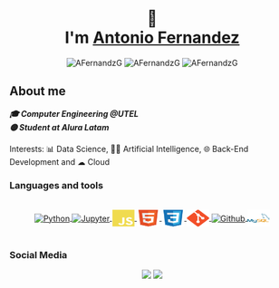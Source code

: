 <!--
 ## Hi there 👋 
-->

<!--
**AFernandzG/AFernandzG** is a ✨ _special_ ✨ repository because its `README.md` (this file) appears on your GitHub profile.

Here are some ideas to get you started:

- 🔭 I’m currently working on ...
- 🌱 I’m currently learning ...
- 👯 I’m looking to collaborate on ...
- 🤔 I’m looking for help with ...
- 💬 Ask me about ...
- 📫 How to reach me: ...
- 😄 Pronouns: ...
- ⚡ Fun fact: ...
-->


<h1 align="center">👋<br> I'm  <a href="https://www.linkedin.com/in/antonio-fernandez-guerrero-11246494/">Antonio Fernandez</a></h1>

<div align="center">
  <p align="center" href="https://github.com/AFernandzG"> 
    <img src="https://komarev.com/ghpvc/?username=AFernandzG" alt="AFernandzG"/>
    <img src="https://img.shields.io/github/followers/AFernandzG.svg?style=flat&logo=github&label=Follow&maxAge=2592000&color=green" alt="AFernandzG"/> 
    <img src="https://img.shields.io/twitter/follow/_FernandzG?color=purple&label=Follow&logo=twitter&style=flat" alt="AFernandzG"/>   
  </p>
</div>
  

<div>
  <h2> About me  </h2>  
  <p align="left"><i><b>
  🎓 Computer Engineering @UTEL<br>
  🟡 Student at Alura Latam<br>
  </i></b></p>

  <p>Interests: 📊 Data Science, 🧠🤖 Artificial Intelligence, 🌐 Back-End Development and ☁ Cloud
  </p>
</div>
 
<h3> Languages and tools </h3>
<div align="center" valign="top"><br>
  <a href="https://www.python.org/" target="_blank" rel="noreferrer">
    <img align="center" alt="Python" height="30" width="40" src="https://cdn.jsdelivr.net/gh/devicons/devicon/icons/python/python-original.svg">
  </a>

  <a href="https://jupyter.org/" target="_blank" rel="noreferrer">
    <img align="center" alt="Jupyter" width="40" height="30" src="https://cdn.jsdelivr.net/gh/devicons/devicon/icons/jupyter/jupyter-original-wordmark.svg" />
  </a>

  <a href="https://www.javascript.com/" target="_blank" rel="noreferrer">
    <img align="center" alt="JavaScript" height="30" width="40" src="https://raw.githubusercontent.com/devicons/devicon/master/icons/javascript/javascript-plain.svg">
  </a>

  <a href="https://www.w3.org/html/" target="_blank" rel="noreferrer">
    <img align="center" alt="HTML" height="30" width="40" src="https://raw.githubusercontent.com/devicons/devicon/master/icons/html5/html5-original.svg">
  </a>
  <a href="https://www.w3schools.com/css/" target="_blank" rel="noreferrer">
    <img align="center" alt="CSS" height="30" width="40" src="https://raw.githubusercontent.com/devicons/devicon/master/icons/css3/css3-original.svg">
  </a>
 
  <a href="https://git-scm.com/" target="_blank" rel="noreferrer">
    <img align="center" alt="Git" height="30" width="40" src="https://raw.githubusercontent.com/devicons/devicon/master/icons/git/git-original.svg">
  </a>
  <a href="https://github.com/" target="_blank" rel="noreferrer">
    <img align="center" alt="Github" height="35" width="35" src="https://cdn.iconscout.com/icon/free/png-512/github-153-675523.png">
  </a>
  
  <a href="https://www.mysql.com/" target="_blank" rel="noreferrer"> 
  <img align="center"src="https://raw.githubusercontent.com/devicons/devicon/master/icons/mysql/mysql-original-wordmark.svg" alt="mysql" width="40" height="30"/> 
  </a>

</div><br>

<h3> Social Media </h3>
</div>

<div align="center">
  <a href="https://www.linkedin.com/in/antonio-fernandez-guerrero-11246494/" target="_blank"><img src="https://img.shields.io/badge/-LinkedIn-%230077B5?style=for-the-badge&logo=linkedin&logoColor=white" target="_blank"></a> 
  <a href="mailto:afernandezgue@hotmail.com"><img src="https://img.shields.io/badge/-Gmail-%23333?style=for-the-badge&logo=gmail&logoColor=white&color=red" target="_blank"></a>
</div>